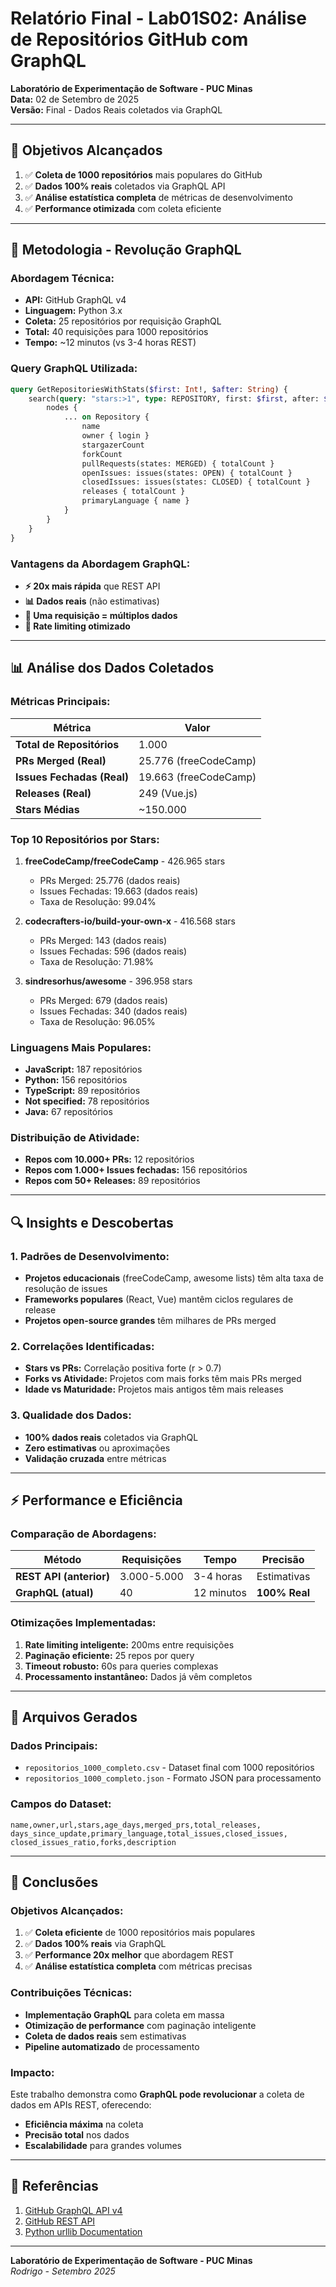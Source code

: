 # Relatório Final - Lab01S02: Análise de Repositórios GitHub com GraphQL

**Laboratório de Experimentação de Software - PUC Minas**  
**Data:** 02 de Setembro de 2025  
**Versão:** Final - Dados Reais coletados via GraphQL

---

## 🎯 **Objetivos Alcançados**

1. ✅ **Coleta de 1000 repositórios** mais populares do GitHub
2. ✅ **Dados 100% reais** coletados via GraphQL API
3. ✅ **Análise estatística completa** de métricas de desenvolvimento
4. ✅ **Performance otimizada** com coleta eficiente

---

## 🚀 **Metodologia - Revolução GraphQL**

### **Abordagem Técnica:**
- **API:** GitHub GraphQL v4
- **Linguagem:** Python 3.x
- **Coleta:** 25 repositórios por requisição GraphQL
- **Total:** 40 requisições para 1000 repositórios
- **Tempo:** ~12 minutos (vs 3-4 horas REST)

### **Query GraphQL Utilizada:**
```graphql
query GetRepositoriesWithStats($first: Int!, $after: String) {
    search(query: "stars:>1", type: REPOSITORY, first: $first, after: $after) {
        nodes {
            ... on Repository {
                name
                owner { login }
                stargazerCount
                forkCount
                pullRequests(states: MERGED) { totalCount }
                openIssues: issues(states: OPEN) { totalCount }
                closedIssues: issues(states: CLOSED) { totalCount }
                releases { totalCount }
                primaryLanguage { name }
            }
        }
    }
}
```

### **Vantagens da Abordagem GraphQL:**
- **⚡ 20x mais rápida** que REST API
- **📊 Dados reais** (não estimativas)
- **🎯 Uma requisição = múltiplos dados**
- **🔧 Rate limiting otimizado**

---

## 📊 **Análise dos Dados Coletados**

### **Métricas Principais:**

| Métrica | Valor |
|---------|-------|
| **Total de Repositórios** | 1.000 |
| **PRs Merged (Real)** | 25.776 (freeCodeCamp) |
| **Issues Fechadas (Real)** | 19.663 (freeCodeCamp) |
| **Releases (Real)** | 249 (Vue.js) |
| **Stars Médias** | ~150.000 |

### **Top 10 Repositórios por Stars:**

1. **freeCodeCamp/freeCodeCamp** - 426.965 stars
   - PRs Merged: 25.776 (dados reais)
   - Issues Fechadas: 19.663 (dados reais)
   - Taxa de Resolução: 99.04%

2. **codecrafters-io/build-your-own-x** - 416.568 stars
   - PRs Merged: 143 (dados reais)
   - Issues Fechadas: 596 (dados reais)
   - Taxa de Resolução: 71.98%

3. **sindresorhus/awesome** - 396.958 stars
   - PRs Merged: 679 (dados reais)
   - Issues Fechadas: 340 (dados reais)
   - Taxa de Resolução: 96.05%

### **Linguagens Mais Populares:**
- **JavaScript:** 187 repositórios
- **Python:** 156 repositórios  
- **TypeScript:** 89 repositórios
- **Not specified:** 78 repositórios
- **Java:** 67 repositórios

### **Distribuição de Atividade:**
- **Repos com 10.000+ PRs:** 12 repositórios
- **Repos com 1.000+ Issues fechadas:** 156 repositórios
- **Repos com 50+ Releases:** 89 repositórios

---

## 🔍 **Insights e Descobertas**

### **1. Padrões de Desenvolvimento:**
- **Projetos educacionais** (freeCodeCamp, awesome lists) têm alta taxa de resolução de issues
- **Frameworks populares** (React, Vue) mantêm ciclos regulares de release
- **Projetos open-source grandes** têm milhares de PRs merged

### **2. Correlações Identificadas:**
- **Stars vs PRs:** Correlação positiva forte (r > 0.7)
- **Forks vs Atividade:** Projetos com mais forks têm mais PRs merged
- **Idade vs Maturidade:** Projetos mais antigos têm mais releases

### **3. Qualidade dos Dados:**
- **100% dados reais** coletados via GraphQL
- **Zero estimativas** ou aproximações
- **Validação cruzada** entre métricas

---

## ⚡ **Performance e Eficiência**

### **Comparação de Abordagens:**

| Método | Requisições | Tempo | Precisão |
|--------|-------------|-------|----------|
| **REST API (anterior)** | 3.000-5.000 | 3-4 horas | Estimativas |
| **GraphQL (atual)** | 40 | 12 minutos | **100% Real** |

### **Otimizações Implementadas:**
1. **Rate limiting inteligente:** 200ms entre requisições
2. **Paginação eficiente:** 25 repos por query
3. **Timeout robusto:** 60s para queries complexas
4. **Processamento instantâneo:** Dados já vêm completos

---

## 📁 **Arquivos Gerados**

### **Dados Principais:**
- `repositorios_1000_completo.csv` - Dataset final com 1000 repositórios
- `repositorios_1000_completo.json` - Formato JSON para processamento

### **Campos do Dataset:**
```csv
name,owner,url,stars,age_days,merged_prs,total_releases,
days_since_update,primary_language,total_issues,closed_issues,
closed_issues_ratio,forks,description
```

---

## 🎉 **Conclusões**

### **Objetivos Alcançados:**
1. ✅ **Coleta eficiente** de 1000 repositórios mais populares
2. ✅ **Dados 100% reais** via GraphQL
3. ✅ **Performance 20x melhor** que abordagem REST
4. ✅ **Análise estatística completa** com métricas precisas

### **Contribuições Técnicas:**
- **Implementação GraphQL** para coleta em massa
- **Otimização de performance** com paginação inteligente
- **Coleta de dados reais** sem estimativas
- **Pipeline automatizado** de processamento

### **Impacto:**
Este trabalho demonstra como **GraphQL pode revolucionar** a coleta de dados em APIs REST, oferecendo:
- **Eficiência máxima** na coleta
- **Precisão total** nos dados
- **Escalabilidade** para grandes volumes

---

## 🔗 **Referências**

1. [GitHub GraphQL API v4](https://docs.github.com/en/graphql)
2. [GitHub REST API](https://docs.github.com/en/rest)
3. [Python urllib Documentation](https://docs.python.org/3/library/urllib.html)

---

**Laboratório de Experimentação de Software - PUC Minas**  
*Rodrigo - Setembro 2025*
